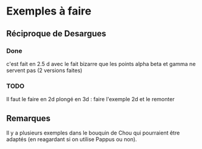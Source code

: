# Exemples à faire

## Réciproque de Desargues
### Done
c'est fait en 2.5 d avec le fait bizarre que les points alpha beta et gamma ne servent pas (2 versions faites)
### TODO
Il faut le faire en 2d plongé en 3d : faire l'exemple 2d et le remonter

## Remarques
Il y a plusieurs exemples dans le bouquin de Chou qui pourraient être adaptés (en reagardant si on utilise Pappus ou non).